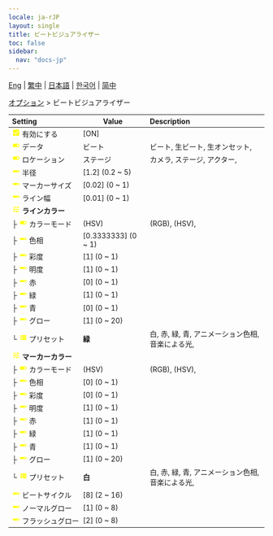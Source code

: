 ```yaml
---
locale: ja-rJP
layout: single
title: ビートビジュアライザー
toc: false
sidebar:
  nav: "docs-jp"
---
```

[Eng](/dancexr/menu/2025.4/stage/beats_visualizer) | [繁中](/tw/dancexr/menu/2025.4/stage/beats_visualizer) | [日本語](/jp/dancexr/menu/2025.4/stage/beats_visualizer) | [한국어](/kr/dancexr/menu/2025.4/stage/beats_visualizer) | [简中](/zh/dancexr/menu/2025.4/stage/beats_visualizer)

[オプション](../menu#オプション) > ビートビジュアライザー



| Setting | Value | Description |
| :--- | --- | :--- |
|<nobr>![check_on icon](/images/icon/ic_check_on.png) 有効にする</nobr>| [ON] | 
|<nobr>![toggle_on icon](/images/icon/ic_toggle_on.png) データ</nobr>| ビート | ビート, 生ビート, 生オンセット, 
|<nobr>![toggle_on icon](/images/icon/ic_toggle_on.png) ロケーション</nobr>| ステージ | カメラ, ステージ, アクター, 
|<nobr>![slider icon](/images/icon/ic_slider.png) 半径</nobr>| [1.2] (0.2 ~ 5) | 
|<nobr>![slider icon](/images/icon/ic_slider.png) マーカーサイズ</nobr>| [0.02] (0 ~ 1) | 
|<nobr>![slider icon](/images/icon/ic_slider.png) ライン幅</nobr>| [0.01] (0 ~ 1) | 
|<nobr>![tune icon](/images/icon/ic_tune.png) <b>ラインカラー</b></nobr>| | 
|<nobr>├&nbsp;![toggle_on icon](/images/icon/ic_toggle_on.png) カラーモード</nobr>| (HSV) | (RGB), (HSV), 
|<nobr>├&nbsp;![slider icon](/images/icon/ic_slider.png) 色相</nobr>| [0.3333333] (0 ~ 1) | 
|<nobr>├&nbsp;![slider icon](/images/icon/ic_slider.png) 彩度</nobr>| [1] (0 ~ 1) | 
|<nobr>├&nbsp;![slider icon](/images/icon/ic_slider.png) 明度</nobr>| [1] (0 ~ 1) | 
|<nobr>├&nbsp;![slider icon](/images/icon/ic_slider.png) 赤</nobr>| [0] (0 ~ 1) | 
|<nobr>├&nbsp;![slider icon](/images/icon/ic_slider.png) 緑</nobr>| [1] (0 ~ 1) | 
|<nobr>├&nbsp;![slider icon](/images/icon/ic_slider.png) 青</nobr>| [0] (0 ~ 1) | 
|<nobr>├&nbsp;![slider icon](/images/icon/ic_slider.png) グロー</nobr>| [1] (0 ~ 20) | 
|<nobr>└&nbsp;![list icon](/images/icon/ic_list.png) プリセット</nobr>| **緑** | 白, 赤, 緑, 青, アニメーション色相, 音楽による光,  |
|<nobr>![tune icon](/images/icon/ic_tune.png) <b>マーカーカラー</b></nobr>| | 
|<nobr>├&nbsp;![toggle_on icon](/images/icon/ic_toggle_on.png) カラーモード</nobr>| (HSV) | (RGB), (HSV), 
|<nobr>├&nbsp;![slider icon](/images/icon/ic_slider.png) 色相</nobr>| [0] (0 ~ 1) | 
|<nobr>├&nbsp;![slider icon](/images/icon/ic_slider.png) 彩度</nobr>| [0] (0 ~ 1) | 
|<nobr>├&nbsp;![slider icon](/images/icon/ic_slider.png) 明度</nobr>| [1] (0 ~ 1) | 
|<nobr>├&nbsp;![slider icon](/images/icon/ic_slider.png) 赤</nobr>| [1] (0 ~ 1) | 
|<nobr>├&nbsp;![slider icon](/images/icon/ic_slider.png) 緑</nobr>| [1] (0 ~ 1) | 
|<nobr>├&nbsp;![slider icon](/images/icon/ic_slider.png) 青</nobr>| [1] (0 ~ 1) | 
|<nobr>├&nbsp;![slider icon](/images/icon/ic_slider.png) グロー</nobr>| [1] (0 ~ 20) | 
|<nobr>└&nbsp;![list icon](/images/icon/ic_list.png) プリセット</nobr>| **白** | 白, 赤, 緑, 青, アニメーション色相, 音楽による光,  |
|<nobr>![slider icon](/images/icon/ic_slider.png) ビートサイクル</nobr>| [8] (2 ~ 16) | 
|<nobr>![slider icon](/images/icon/ic_slider.png) ノーマルグロー</nobr>| [1] (0 ~ 8) | 
|<nobr>![slider icon](/images/icon/ic_slider.png) フラッシュグロー</nobr>| [2] (0 ~ 8) | 
